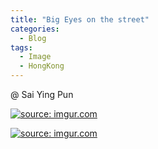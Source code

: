 ```yaml
---
title: "Big Eyes on the street"
categories:
  - Blog
tags:
  - Image
  - HongKong
---
```


@ Sai Ying Pun

<a href="https://imgur.com/pqB4rkt"><img src="https://i.imgur.com/pqB4rkt.jpg" title="source: imgur.com" /></a>

<a href="https://imgur.com/I7992FO"><img src="https://i.imgur.com/I7992FO.jpg" title="source: imgur.com" /></a>

<script src="https://utteranc.es/client.js"
        repo="serendipityinlife/serendipityinlife.github.io"
        issue-term="pathname"
        theme="github-light"
        crossorigin="anonymous"
        async>
</script>
